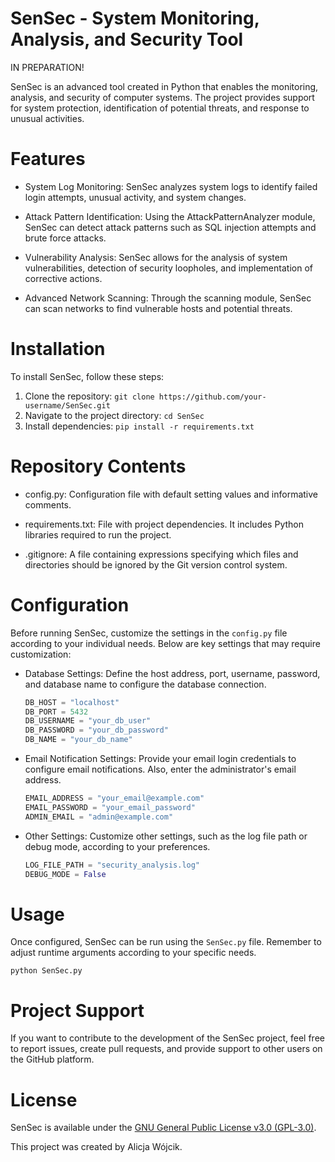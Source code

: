 # SenSec - System Monitoring, Analysis, and Security Tool
IN PREPARATION!

SenSec is an advanced tool created in Python that enables the monitoring, analysis, and security of computer systems. The project provides support for system protection, identification of potential threats, and response to unusual activities.

# Features

- System Log Monitoring: SenSec analyzes system logs to identify failed login attempts, unusual activity, and system changes.

- Attack Pattern Identification: Using the AttackPatternAnalyzer module, SenSec can detect attack patterns such as SQL injection attempts and brute force attacks.

- Vulnerability Analysis: SenSec allows for the analysis of system vulnerabilities, detection of security loopholes, and implementation of corrective actions.

- Advanced Network Scanning: Through the scanning module, SenSec can scan networks to find vulnerable hosts and potential threats.

# Installation

To install SenSec, follow these steps:

1. Clone the repository: `git clone https://github.com/your-username/SenSec.git`
2. Navigate to the project directory: `cd SenSec`
3. Install dependencies: `pip install -r requirements.txt`

# Repository Contents

- config.py: Configuration file with default setting values and informative comments.

- requirements.txt: File with project dependencies. It includes Python libraries required to run the project.
  
- .gitignore: A file containing expressions specifying which files and directories should be ignored by the Git version control system.

# Configuration

Before running SenSec, customize the settings in the `config.py` file according to your individual needs. Below are key settings that may require customization:

- Database Settings: Define the host address, port, username, password, and database name to configure the database connection.

  ```python
  DB_HOST = "localhost"
  DB_PORT = 5432
  DB_USERNAME = "your_db_user"
  DB_PASSWORD = "your_db_password"
  DB_NAME = "your_db_name"
  ```

- Email Notification Settings: Provide your email login credentials to configure email notifications. Also, enter the administrator's email address.

  ```python
  EMAIL_ADDRESS = "your_email@example.com"
  EMAIL_PASSWORD = "your_email_password"
  ADMIN_EMAIL = "admin@example.com"
  ```

- Other Settings: Customize other settings, such as the log file path or debug mode, according to your preferences.

  ```python
  LOG_FILE_PATH = "security_analysis.log"
  DEBUG_MODE = False
  ```

# Usage

Once configured, SenSec can be run using the `SenSec.py` file. Remember to adjust runtime arguments according to your specific needs.

`python SenSec.py`

# Project Support

If you want to contribute to the development of the SenSec project, feel free to report issues, create pull requests, and provide support to other users on the GitHub platform.

# License

SenSec is available under the [GNU General Public License v3.0 (GPL-3.0)](https://opensource.org/licenses/GPL-3.0).


This project was created by Alicja Wójcik.
